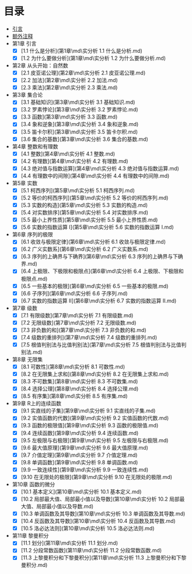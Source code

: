 # 目录

* [引言](README.md)
* [额外注释](额外注释\md\额外注释.md)
* 第1章 引言
  * [x] [1.1 什么是分析](第1章\md\实分析 1.1 什么是分析.md)
  * [x] [1.2 为什么要做分析](第1章\md\实分析 1.2 为什么要做分析.md)
* 第2章 从头开始：自然数
  * [x] [2.1 皮亚诺公理](第2章\md\实分析 2.1 皮亚诺公理.md)
  * [x] [2.2 加法](第2章\md\实分析 2.2 加法.md)
  * [x] [2.3 乘法](第2章\md\实分析 2.3 乘法.md)
* 第3章 集合论
  * [x] [3.1 基础知识](第3章\md\实分析 3.1 基础知识.md)
  * [x] [3.2 罗素悖论](第3章\md\实分析 3.2 罗素悖论.md)
  * [x] [3.3 函数](第3章\md\实分析 3.3 函数.md)
  * [x] [3.4 象和逆象](第3章\md\实分析 3.4 象和逆象.md)
  * [x] [3.5 笛卡尔积](第3章\md\实分析 3.5 笛卡尔积.md)
  * [x] [3.6 集合的基数](第3章\md\实分析 3.6 集合的基数.md)
* 第4章 整数和有理数
  * [x] [4.1 整数](第4章\md\实分析 4.1 整数.md)
  * [x] [4.2 有理数](第4章\md\实分析 4.2 有理数.md)
  * [x] [4.3 绝对值与指数运算](第4章\md\实分析 4.3 绝对值与指数运算.md)
  * [x] [4.4 有理数中的间隙](第4章\md\实分析 4.4 有理数中的间隙.md)
* 第5章 实数
  * [x] [5.1 柯西序列](第5章\md\实分析 5.1 柯西序列.md)
  * [x] [5.2 等价的柯西序列](第5章\md\实分析 5.2 等价的柯西序列.md)
  * [x] [5.3 实数的构造](第5章\md\实分析 5.3 实数的构造.md)
  * [x] [5.4 对实数排序](第5章\md\实分析 5.4 对实数排序.md)
  * [x] [5.5 最小上界性质](第5章\md\实分析 5.5 最小上界性质.md)
  * [x] [5.6 实数的指数运算 I](第5章\md\实分析 5.6 实数的指数运算 I.md)
* 第6章 序列的极限
  * [x] [6.1 收敛与极限定律](第6章\md\实分析 6.1 收敛与极限定律.md)
  * [x] [6.2 广义实数系](第6章\md\实分析 6.2 广义实数系.md)
  * [x] [6.3 序列的上确界与下确界](第6章\md\实分析 6.3 序列的上确界与下确界.md)
  * [x] [6.4 上极限、下极限和极限点](第6章\md\实分析 6.4 上极限、下极限和极限点.md)
  * [x] [6.5 一些基本的极限](第6章\md\实分析 6.5 一些基本的极限.md)
  * [x] [6.6 子序列](第6章\md\实分析 6.6 子序列.md)
  * [x] [6.7 实数的指数运算 II](第6章\md\实分析 6.7 实数的指数运算 II.md)
* 第7章 级数
  * [x] [7.1 有限级数](第7章\md\实分析 7.1 有限级数.md)
  * [x] [7.2 无限级数](第7章\md\实分析 7.2 无限级数.md)
  * [x] [7.3 非负数的和](第7章\md\实分析 7.3 非负数的和.md)
  * [x] [7.4 级数的重排列](第7章\md\实分析 7.4 级数的重排列.md)
  * [x] [7.5 根值判别法与比值判别法](第7章\md\实分析 7.5 根值判别法与比值判别法.md)
* 第8章 无限集
  * [x] [8.1 可数性](第8章\md\实分析 8.1 可数性.md)
  * [x] [8.2 在无限集上求和](第8章\md\实分析 8.2 在无限集上求和.md)
  * [x] [8.3 不可数集](第8章\md\实分析 8.3 不可数集.md)
  * [x] [8.4 选择公理](第8章\md\实分析 8.4 选择公理.md)
  * [x] [8.5 有序集](第8章\md\实分析 8.5 有序集.md)
* 第9章 R上的连续函数
  * [x] [9.1 实直线的子集](第9章\md\实分析 9.1 实直线的子集.md)
  * [x] [9.2 实值函数的代数](第9章\md\实分析 9.2 实值函数的代数.md)
  * [x] [9.3 函数的极限值](第9章\md\实分析 9.3 函数的极限值.md)
  * [x] [9.4 连续函数](第9章\md\实分析 9.4 连续函数.md)
  * [x] [9.5 左极限与右极限](第9章\md\实分析 9.5 左极限与右极限.md)
  * [x] [9.6 最大值原理](第9章\md\实分析 9.6 最大值原理.md)
  * [x] [9.7 介值定理](第9章\md\实分析 9.7 介值定理.md)
  * [x] [9.8 单调函数](第9章\md\实分析 9.8 单调函数.md)
  * [x] [9.9 一致连续性](第9章\md\实分析 9.9 一致连续性.md)
  * [x] [9.10 在无限处的极限](第9章\md\实分析 9.10 在无限处的极限.md)
* 第10章 函数的微分
  * [x] [10.1 基本定义](第10章\md\实分析 10.1 基本定义.md)
  * [x] [10.2 局部最大值、局部最小值以及导数](第10章\md\实分析 10.2 局部最大值、局部最小值以及导数.md)
  * [x] [10.3 单调函数及其导数](第10章\md\实分析 10.3 单调函数及其导数.md)
  * [x] [10.4 反函数及其导数](第10章\md\实分析 10.4 反函数及其导数.md)
  * [x] [10.5 洛必达法则](第10章\md\实分析 10.5 洛必达法则.md)
* 第11章 黎曼积分
  * [x] [11.1 划分](第11章\md\实分析 11.1 划分.md)
  * [x] [11.2 分段常数函数](第11章\md\实分析 11.2 分段常数函数.md)
  * [x] [11.3 上黎曼积分和下黎曼积分](第11章\md\实分析 11.3 上黎曼积分和下黎曼积分.md)